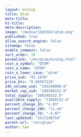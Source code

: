 ```yaml
---
layout: mining
title: Qtum
meta-title: 
h1-title: 
meta-description: 
image: "/media/1383382/qtum.png"
published: true
allow_search_engine: false
sitemap: false
enable_comment: false
sort_order: 18
permalink: "/en/qtum/mining.html"
coin_a_symbol: "QTUM"
coin_a_name: "QTUM"
coin_a_lower_case: "qtum"
price_usd: "43.1476"
price_btc: "0.00367226"
24h_volume_usd: "345240000.0"
market_cap_usd: "100340152.0"
total_supply: "100340152.0"
available_supply: "73840152.0"
percent_change_1h: "4.03"
percent_change_24h: "11.44"
percent_change_7d: "-4.07"
last_updated: "1517140754"
parent-url: "/en/qtum/"
author: Sam
---
```


